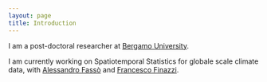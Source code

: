 ```yaml
---
layout: page
title: Introduction
---
```


I am a post-doctoral researcher at [Bergamo University](https://en.unibg.it/).

I am currently working on Spatiotemporal Statistics for globale scale climate data, with [Alessandro Fassò](https://www.unibg.it/pers/?alessandro.fasso) and [Francesco Finazzi](https://www.unibg.it/pers/?francesco.finazzi).
